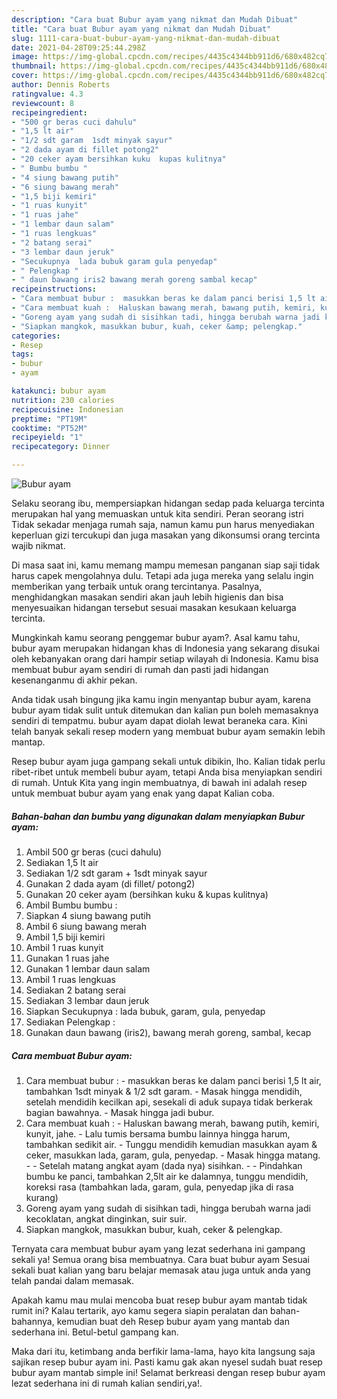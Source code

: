 ```yaml
---
description: "Cara buat Bubur ayam yang nikmat dan Mudah Dibuat"
title: "Cara buat Bubur ayam yang nikmat dan Mudah Dibuat"
slug: 1111-cara-buat-bubur-ayam-yang-nikmat-dan-mudah-dibuat
date: 2021-04-28T09:25:44.298Z
image: https://img-global.cpcdn.com/recipes/4435c4344bb911d6/680x482cq70/bubur-ayam-foto-resep-utama.jpg
thumbnail: https://img-global.cpcdn.com/recipes/4435c4344bb911d6/680x482cq70/bubur-ayam-foto-resep-utama.jpg
cover: https://img-global.cpcdn.com/recipes/4435c4344bb911d6/680x482cq70/bubur-ayam-foto-resep-utama.jpg
author: Dennis Roberts
ratingvalue: 4.3
reviewcount: 8
recipeingredient:
- "500 gr beras cuci dahulu"
- "1,5 lt air"
- "1/2 sdt garam  1sdt minyak sayur"
- "2 dada ayam di fillet potong2"
- "20 ceker ayam bersihkan kuku  kupas kulitnya"
- " Bumbu bumbu "
- "4 siung bawang putih"
- "6 siung bawang merah"
- "1,5 biji kemiri"
- "1 ruas kunyit"
- "1 ruas jahe"
- "1 lembar daun salam"
- "1 ruas lengkuas"
- "2 batang serai"
- "3 lembar daun jeruk"
- "Secukupnya  lada bubuk garam gula penyedap"
- " Pelengkap "
- " daun bawang iris2 bawang merah goreng sambal kecap"
recipeinstructions:
- "Cara membuat bubur :  masukkan beras ke dalam panci berisi 1,5 lt air, tambahkan 1sdt minyak &amp; 1/2 sdt garam. Masak hingga mendidih, setelah mendidih kecilkan api, sesekali di aduk supaya tidak berkerak bagian bawahnya. Masak hingga jadi bubur."
- "Cara membuat kuah :  Haluskan bawang merah, bawang putih, kemiri, kunyit, jahe. Lalu tumis bersama bumbu lainnya hingga harum, tambahkan sedikit air. Tunggu mendidih kemudian masukkan ayam &amp; ceker, masukkan lada, garam, gula, penyedap. Masak hingga matang.  Setelah matang angkat ayam (dada nya) sisihkan.  Pindahkan bumbu ke panci, tambahkan 2,5lt air ke dalamnya, tunggu mendidih, koreksi rasa (tambahkan lada, garam, gula, penyedap jika di rasa kurang)"
- "Goreng ayam yang sudah di sisihkan tadi, hingga berubah warna jadi kecoklatan, angkat dinginkan, suir suir."
- "Siapkan mangkok, masukkan bubur, kuah, ceker &amp; pelengkap."
categories:
- Resep
tags:
- bubur
- ayam

katakunci: bubur ayam 
nutrition: 230 calories
recipecuisine: Indonesian
preptime: "PT19M"
cooktime: "PT52M"
recipeyield: "1"
recipecategory: Dinner

---
```



![Bubur ayam](https://img-global.cpcdn.com/recipes/4435c4344bb911d6/680x482cq70/bubur-ayam-foto-resep-utama.jpg)

Selaku seorang ibu, mempersiapkan hidangan sedap pada keluarga tercinta merupakan hal yang memuaskan untuk kita sendiri. Peran seorang istri Tidak sekadar menjaga rumah saja, namun kamu pun harus menyediakan keperluan gizi tercukupi dan juga masakan yang dikonsumsi orang tercinta wajib nikmat.

Di masa  saat ini, kamu memang mampu memesan panganan siap saji tidak harus capek mengolahnya dulu. Tetapi ada juga mereka yang selalu ingin memberikan yang terbaik untuk orang tercintanya. Pasalnya, menghidangkan masakan sendiri akan jauh lebih higienis dan bisa menyesuaikan hidangan tersebut sesuai masakan kesukaan keluarga tercinta. 



Mungkinkah kamu seorang penggemar bubur ayam?. Asal kamu tahu, bubur ayam merupakan hidangan khas di Indonesia yang sekarang disukai oleh kebanyakan orang dari hampir setiap wilayah di Indonesia. Kamu bisa membuat bubur ayam sendiri di rumah dan pasti jadi hidangan kesenanganmu di akhir pekan.

Anda tidak usah bingung jika kamu ingin menyantap bubur ayam, karena bubur ayam tidak sulit untuk ditemukan dan kalian pun boleh memasaknya sendiri di tempatmu. bubur ayam dapat diolah lewat beraneka cara. Kini telah banyak sekali resep modern yang membuat bubur ayam semakin lebih mantap.

Resep bubur ayam juga gampang sekali untuk dibikin, lho. Kalian tidak perlu ribet-ribet untuk membeli bubur ayam, tetapi Anda bisa menyiapkan sendiri di rumah. Untuk Kita yang ingin membuatnya, di bawah ini adalah resep untuk membuat bubur ayam yang enak yang dapat Kalian coba.

<!--inarticleads1-->

##### Bahan-bahan dan bumbu yang digunakan dalam menyiapkan Bubur ayam:

1. Ambil 500 gr beras (cuci dahulu)
1. Sediakan 1,5 lt air
1. Sediakan 1/2 sdt garam + 1sdt minyak sayur
1. Gunakan 2 dada ayam (di fillet/ potong2)
1. Gunakan 20 ceker ayam (bersihkan kuku &amp; kupas kulitnya)
1. Ambil  Bumbu bumbu :
1. Siapkan 4 siung bawang putih
1. Ambil 6 siung bawang merah
1. Ambil 1,5 biji kemiri
1. Ambil 1 ruas kunyit
1. Gunakan 1 ruas jahe
1. Gunakan 1 lembar daun salam
1. Ambil 1 ruas lengkuas
1. Sediakan 2 batang serai
1. Sediakan 3 lembar daun jeruk
1. Siapkan Secukupnya : lada bubuk, garam, gula, penyedap
1. Sediakan  Pelengkap :
1. Gunakan  daun bawang (iris2), bawang merah goreng, sambal, kecap




<!--inarticleads2-->

##### Cara membuat Bubur ayam:

1. Cara membuat bubur :  - masukkan beras ke dalam panci berisi 1,5 lt air, tambahkan 1sdt minyak &amp; 1/2 sdt garam. - Masak hingga mendidih, setelah mendidih kecilkan api, sesekali di aduk supaya tidak berkerak bagian bawahnya. - Masak hingga jadi bubur.
1. Cara membuat kuah :  - Haluskan bawang merah, bawang putih, kemiri, kunyit, jahe. - Lalu tumis bersama bumbu lainnya hingga harum, tambahkan sedikit air. - Tunggu mendidih kemudian masukkan ayam &amp; ceker, masukkan lada, garam, gula, penyedap. - Masak hingga matang. -  - Setelah matang angkat ayam (dada nya) sisihkan. -  - Pindahkan bumbu ke panci, tambahkan 2,5lt air ke dalamnya, tunggu mendidih, koreksi rasa (tambahkan lada, garam, gula, penyedap jika di rasa kurang)
1. Goreng ayam yang sudah di sisihkan tadi, hingga berubah warna jadi kecoklatan, angkat dinginkan, suir suir.
1. Siapkan mangkok, masukkan bubur, kuah, ceker &amp; pelengkap.




Ternyata cara membuat bubur ayam yang lezat sederhana ini gampang sekali ya! Semua orang bisa membuatnya. Cara buat bubur ayam Sesuai sekali buat kalian yang baru belajar memasak atau juga untuk anda yang telah pandai dalam memasak.

Apakah kamu mau mulai mencoba buat resep bubur ayam mantab tidak rumit ini? Kalau tertarik, ayo kamu segera siapin peralatan dan bahan-bahannya, kemudian buat deh Resep bubur ayam yang mantab dan sederhana ini. Betul-betul gampang kan. 

Maka dari itu, ketimbang anda berfikir lama-lama, hayo kita langsung saja sajikan resep bubur ayam ini. Pasti kamu gak akan nyesel sudah buat resep bubur ayam mantab simple ini! Selamat berkreasi dengan resep bubur ayam lezat sederhana ini di rumah kalian sendiri,ya!.

